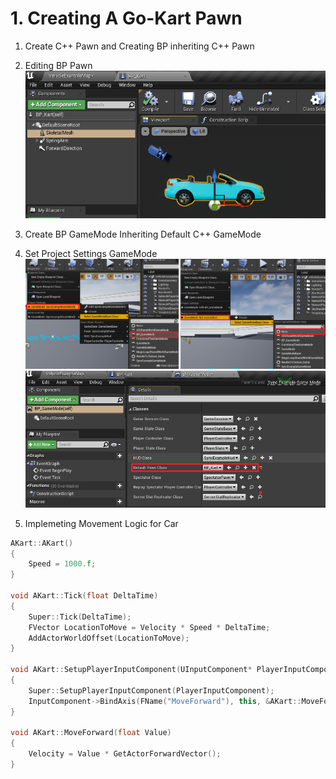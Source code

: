 # 1. Creating A Go-Kart Pawn #
1. Create C++ Pawn and Creating BP inheriting C++ Pawn
2. Editing BP Pawn
![img](./img/79.SetBPKart.png)

3. Create BP GameMode Inheriting Default C++ GameMode
4. Set Project Settings GameMode
![img](./img/79.CreateBPGameMode.png)
![img](./img/79.SetGameModeSettings.png)

5. Implemeting Movement Logic for Car
```c++
AKart::AKart()
{
	Speed = 1000.f;
}

void AKart::Tick(float DeltaTime)
{
	Super::Tick(DeltaTime);
	FVector LocationToMove = Velocity * Speed * DeltaTime;
	AddActorWorldOffset(LocationToMove);
}

void AKart::SetupPlayerInputComponent(UInputComponent* PlayerInputComponent)
{
	Super::SetupPlayerInputComponent(PlayerInputComponent);
	InputComponent->BindAxis(FName("MoveForward"), this, &AKart::MoveForward);
}

void AKart::MoveForward(float Value)
{
	Velocity = Value * GetActorForwardVector();
}
```
